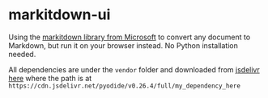 # markitdown-ui

Using the [markitdown library from Microsoft](https://github.com/microsoft/markitdown) to convert any document to Markdown, but run it on your browser instead. No Python installation needed.

All dependencies are under the `vendor` folder and downloaded from [jsdelivr here](https://cdn.jsdelivr.net) where the path is at `https://cdn.jsdelivr.net/pyodide/v0.26.4/full/my_dependency_here`
